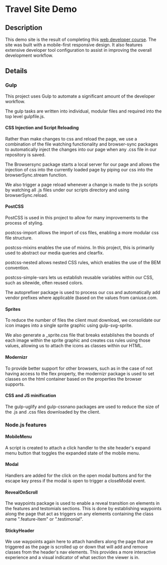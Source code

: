 # Travel Site Demo

## Description
This demo site is the result of completing this [web developer course](https://www.udemy.com/git-a-web-developer-job-mastering-the-modern-workflow).
The site was built with a mobile-first responsive design. It also features extensive developer tool configuration to assist in improving the overall development workflow.

## Details

### Gulp
This project uses Gulp to automate a significant amount of the developer workflow.

The gulp tasks are written into individual, modular files and required into the top level gulpfile.js. 

#### CSS Injection and Script Reloading
Rather than make changes to css and reload the page, we use a combination of the file watching functionality and browser-sync packages to automatically inject the changes into our page when any .css file in our repository is saved.

The Browsersync package starts a local server for our page and allows the injection of css into the currently loaded page by piping our css into the browserSync.stream function. 

We also trigger a page reload whenever a change is made to the js scripts by watching all .js files under our scripts directory and using browserSync.reload. 

#### PostCSS

PostCSS is used in this project to allow for many improvements to the process of styling. 

postcss-import allows the import of css files, enabling a more modular css file structure. 

postcss-mixins enables the use of mixins. In this project, this is primarily used to abstract our media queries and clearfix. 

postcss-nested allows nested CSS rules, which enables the use of the BEM convention. 

postcss-simple-vars lets us establish reusable variables within our CSS, such as sitewide, often reused colors. 

The autoprefixer package is used to process our css and automatically add vendor prefixes where applicable (based on the values from caniuse.com.

#### Sprites

To reduce the number of files the client must download, we consolidate our icon images into a single sprite graphic using gulp-svg-sprite.

We also generate a _sprite.css file that breaks establishes the bounds of each image within the sprite graphic and creates css rules using those values, allowing us to attach the icons as classes within our HTML.

#### Modernizr

To provide better support for other browsers, such as in the case of not having access to the flex property, the modernizr package is used to set classes on the html container based on the properties the browser supports.

#### CSS and JS minification

The gulp-uglify and gulp-cssnano packages are used to reduce the size of the .js and .css files downloaded by the client. 


### Node.js features

#### MobileMenu
A script is created to attach a click handler to the site header's expand menu button that toggles the expanded state of the mobile menu.

#### Modal
Handlers are added for the click on the open modal buttons and for the escape key press if the modal is open to trigger a closeModal event. 

#### RevealOnScroll
The waypoints package is used to enable a reveal transition on elements in the features and testomials sections. This is done by establishing waypoints along the page that act as triggers on any elements containing the class name ".feature-item" or ".testimonial".

#### StickyHeader
We use waypoints again here to attach handlers along the page that are triggered as the page is scrolled up or down that will add and remove classes from the header's nav elements. This provides a more interactive experience and a visual indicator of what section the viewer is in. 





